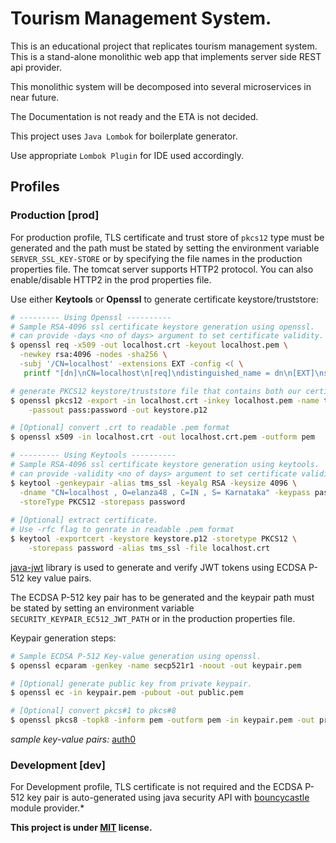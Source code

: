 # Tourism Management System.


This is an educational project that replicates tourism management system.
This is a stand-alone monolithic web app that implements server side REST api provider.

This monolithic system will be decomposed into several microservices in near future.

The Documentation is not ready and the ETA is not decided.

This project uses ```Java Lombok``` for boilerplate generator.

Use appropriate ```Lombok Plugin``` for IDE used accordingly.

## Profiles

### Production [prod]

For production profile, TLS certificate and trust store of `pkcs12` type  must be generated
and the path must be stated by setting the environment variable `SERVER_SSL_KEY-STORE` 
or by specifying the file names in the production properties file.
The tomcat server supports HTTP2 protocol. You can also enable/disable HTTP2 in the  prod properties file.

Use either __Keytools__ or __Openssl__ to generate certificate keystore/truststore: 

``` sh
# --------- Using Openssl ---------- 
# Sample RSA-4096 ssl certificate keystore generation using openssl.
# can provide -days <no of days> argument to set certificate validity.
$ openssl req -x509 -out localhost.crt -keyout localhost.pem \
  -newkey rsa:4096 -nodes -sha256 \
  -subj '/CN=localhost' -extensions EXT -config <( \
   printf "[dn]\nCN=localhost\n[req]\ndistinguished_name = dn\n[EXT]\nsubjectAltName=DNS:localhost\nkeyUsage=digitalSignature\nextendedKeyUsage=serverAuth")

# generate PKCS12 keystore/truststore file that contains both our certificate and key.
$ openssl pkcs12 -export -in localhost.crt -inkey localhost.pem -name tms_ssl \
    -passout pass:password -out keystore.p12

# [Optional] convert .crt to readable .pem format
$ openssl x509 -in localhost.crt -out localhost.crt.pem -outform pem 

# --------- Using Keytools ---------- 
# Sample RSA-4096 ssl certificate keystore generation using keytools.
# can provide -validity <no of days> argument to set certificate validity.
$ keytool -genkeypair -alias tms_ssl -keyalg RSA -keysize 4096 \
  -dname "CN=localhost , O=elanza48 , C=IN , S= Karnataka" -keypass password -keystore keystore.p12 \
  -storeType PKCS12 -storepass password
  
# [Optional] extract certificate.
# Use -rfc flag to genrate in readable .pem format 
$ keytool -exportcert -keystore keystore.p12 -storetype PKCS12 \
    -storepass password -alias tms_ssl -file localhost.crt
```
[java-jwt](https://github.com/auth0/java-jwt) library is used to generate and verify JWT tokens using ECDSA P-512 key value pairs.


The ECDSA P-512 key pair has to be generated and the keypair path must be stated by setting an environment variable
`SECURITY_KEYPAIR_EC512_JWT_PATH` or in the production properties file.

Keypair generation steps:

``` sh
# Sample ECDSA P-512 Key-value generation using openssl.
$ openssl ecparam -genkey -name secp521r1 -noout -out keypair.pem

# [Optional] generate public key from private keypair. 
$ openssl ec -in keypair.pem -pubout -out public.pem

# [Optional] convert pkcs#1 to pkcs#8
$ openssl pkcs8 -topk8 -inform pem -outform pem -in keypair.pem -out private.pem -nocrypt
```

*sample key-value pairs:* [auth0](https://github.com/auth0/java-jwt/tree/master/lib/src/test/resources)


### Development [dev]

For Development profile, TLS certificate is not required and the ECDSA P-512 key pair is auto-generated using java security API with [bouncycastle](https://www.bouncycastle.org/java.html) module provider.*

__This project is under [MIT](./LICENSE.md) license.__